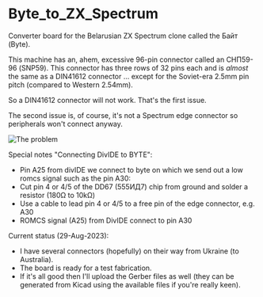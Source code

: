 # Byte_to_ZX_Spectrum
 Converter board for the Belarusian ZX Spectrum clone called the Байт (Byte). <br>
 
This machine has an, ahem, excessive 96-pin connector called an СНП59-96 (SNP59).  This connector has three rows of 32 pins each and is *almost* the same as a DIN41612 connector ... except for the Soviet-era 2.5mm pin pitch (compared to Western 2.54mm).  <br>

So a DIN41612 connector will not work.  That's the first issue.<br>

The second issue is, of course, it's not a Spectrum edge connector so peripherals won't connect anyway.

![The problem](/Images/The_problem.jpeg)

Special notes "Connecting DivIDE to BYTE":
- Pin A25 from divIDE we connect to byte on which we send out a low romcs signal such as the pin A30:
- Cut pin 4 or 4/5 of the DD67 (555ИД7) chip from ground and solder a resistor (180Ω to 10kΩ)
- Use a cable to lead pin 4 or 4/5 to a free pin of the edge connector, e.g. A30
- ROMCS signal (A25) from DivIDE connect to pin A30

Current status (29-Aug-2023):<br>
- I have several connectors (hopefully) on their way from Ukraine (to Australia).<br>
- The board is ready for a test fabrication.<br>
- If it's all good then I'll upload the Gerber files as well (they can be generated from Kicad using the available files if you're really keen).

